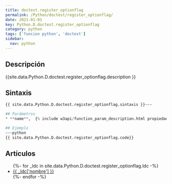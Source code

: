 ```yaml
---
title: doctest.register_optionflag
permalink: /Python/doctest/register_optionflag/
date: 2021-01-01
key: Python.D.doctest.register_optionflag
category: python
tags: ['funcion python', 'doctest']
sidebar: 
  nav: python
---
```


## Descripción
{{site.data.Python.D.doctest.register_optionflag.description }}

## Sintaxis
~~~python
{{ site.data.Python.D.doctest.register_optionflag.sintaxis }}~~~

## Parámetros
* **name**,  {% include w3api/function_param_description.html propiedad=site.data.Python.D.doctest.register_optionflag valor="name" %}

## Ejemplo
~~~python
{{ site.data.Python.D.doctest.register_optionflag.code}}
~~~

## Artículos
<ul>
{%- for _ldc in site.data.Python.D.doctest.register_optionflag.ldc -%}
   <li>
       <a href="{{_ldc['url'] }}">{{ _ldc['nombre'] }}</a>
   </li>
{%- endfor -%}
</ul>
